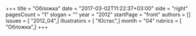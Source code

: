 +++
title = "Обложка"
date = "2017-03-02T11:22:37+03:00"
side = "right"
pagesCount = "1"
slogan = ""
year = "2012"
startPage = "front"
authors = []
issues = [ "2012_04",]
illustrators = [ "Юстас",]
month = "04"
rubrics = [ "Обложка",]
+++
